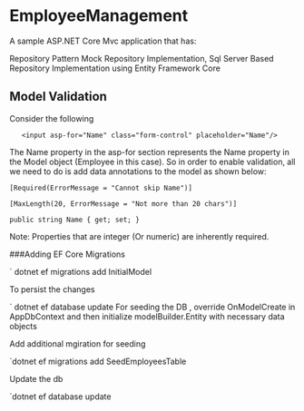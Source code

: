 # EmployeeManagement
A sample  ASP.NET Core Mvc application that has:

Repository Pattern Mock Repository Implementation,  Sql Server Based Repository Implementation  using  Entity Framework Core

## Model Validation
Consider the following 

`   
 <input asp-for="Name" class="form-control" placeholder="Name"/>
`

The  Name property in the asp-for section represents the Name property in the Model object (Employee in this case). 
So in order to enable validation, all we need to do is add data annotations to the model as shown below:

`[Required(ErrorMessage = "Cannot skip Name")]`

`[MaxLength(20, ErrorMessage = "Not more than 20 chars")]`

`public string Name { get; set; }`

Note: Properties that are integer (Or numeric) are inherently required. 


###Adding EF Core  Migrations

` dotnet ef migrations add InitialModel

To persist the changes 

` dotnet ef database update
For seeding the DB , override OnModelCreate in AppDbContext and then initialize modelBuilder.Entity with necessary data objects

Add additional mgiration for seeding

`dotnet ef migrations add SeedEmployeesTable

Update the db

`dotnet ef database update

